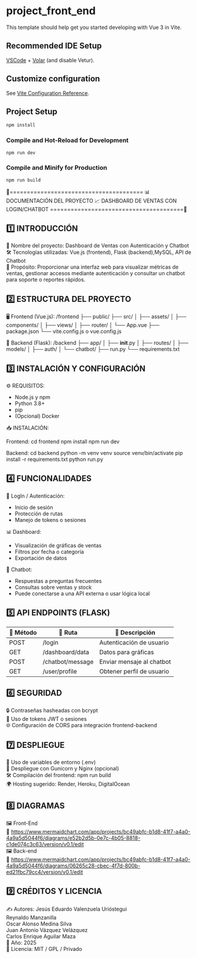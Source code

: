 # project_front_end

This template should help get you started developing with Vue 3 in Vite.

## Recommended IDE Setup

[VSCode](https://code.visualstudio.com/) + [Volar](https://marketplace.visualstudio.com/items?itemName=Vue.volar) (and disable Vetur).

## Customize configuration

See [Vite Configuration Reference](https://vite.dev/config/).

## Project Setup

```sh
npm install
```

### Compile and Hot-Reload for Development

```sh
npm run dev
```

### Compile and Minify for Production

```sh
npm run build
```

📄=======================================
📊 DOCUMENTACIÓN DEL PROYECTO
📈 DASHBOARD DE VENTAS CON LOGIN/CHATBOT
=======================================📄

1️⃣ INTRODUCCIÓN
---------------
🧩 Nombre del proyecto: Dashboard de Ventas con Autenticación y Chatbot  
🛠️ Tecnologías utilizadas: Vue.js (frontend), Flask (backend),MySQL, API de Chatbot  
🎯 Propósito: Proporcionar una interfaz web para visualizar métricas de ventas, gestionar accesos mediante autenticación y consultar un chatbot para soporte o reportes rápidos.

2️⃣ ESTRUCTURA DEL PROYECTO
---------------------------
🖥️ Frontend (Vue.js):
  /frontend
    ├── public/
    ├── src/
    │   ├── assets/
    │   ├── components/
    │   ├── views/
    │   ├── router/
    │   └── App.vue
    ├── package.json
    └── vite.config.js o vue.config.js

🧠 Backend (Flask):
  /backend
    ├── app/
    │   ├── __init__.py
    │   ├── routes/
    │   ├── models/
    │   ├── auth/
    │   └── chatbot/
    ├── run.py
    └── requirements.txt

3️⃣ INSTALACIÓN Y CONFIGURACIÓN
------------------------------
⚙️ REQUISITOS:
- Node.js y npm
- Python 3.8+
- pip
- (Opcional) Docker

📥 INSTALACIÓN:

Frontend:
  cd frontend
  npm install
  npm run dev

Backend:
  cd backend
  python -m venv venv
  source venv/bin/activate
  pip install -r requirements.txt
  python run.py

4️⃣ FUNCIONALIDADES
------------------
🔐 LogIn / Autenticación:
  * Inicio de sesión
  * Protección de rutas
  * Manejo de tokens o sesiones

📊 Dashboard:
  * Visualización de gráficas de ventas
  * Filtros por fecha o categoría
  * Exportación de datos

🤖 Chatbot:
  * Respuestas a preguntas frecuentes
  * Consultas sobre ventas y stock
  * Puede conectarse a una API externa o usar lógica local

5️⃣ API ENDPOINTS (FLASK)
------------------------
| 📡 Método | 📍 Ruta             | 📌 Descripción                |
|----------|--------------------|------------------------------|
| POST     | /login             | Autenticación de usuario     |
| GET      | /dashboard/data    | Datos para gráficas          |
| POST     | /chatbot/message   | Enviar mensaje al chatbot    |
| GET      | /user/profile      | Obtener perfil de usuario    |

6️⃣ SEGURIDAD
------------
🔒 Contraseñas hasheadas con bcrypt  
🪪 Uso de tokens JWT o sesiones  
🌐 Configuración de CORS para integración frontend-backend

7️⃣ DESPLIEGUE
-------------
🧾 Uso de variables de entorno (.env)  
🚀 Despliegue con Gunicorn y Nginx (opcional)  
🛠️ Compilación del frontend: npm run build  
🌍 Hosting sugerido: Render, Heroku, DigitalOcean

8️⃣ DIAGRAMAS 
----------------------
🖼️ Front-End  
🔗 https://www.mermaidchart.com/app/projects/bc49abfc-b1d8-41f7-a4a0-4a9a5d5044f6/diagrams/e52b2d5b-0e7c-4b05-8818-c1de074c3c63/version/v0.1/edit  
🖼️ Back-end  
🔗 https://www.mermaidchart.com/app/projects/bc49abfc-b1d8-41f7-a4a0-4a9a5d5044f6/diagrams/06265c28-cbec-4f7d-800b-ed21fbc79cc4/version/v0.1/edit

9️⃣ CRÉDITOS Y LICENCIA
----------------------
✍️ Autores: 
Jesús Eduardo Valenzuela Urióstegui  
Reynaldo Manzanilla  
Oscar Alonso Medina Silva  
Juan Antonio Vázquez Velázquez  
Carlos Enrique Aguilar Maza  
📅 Año: 2025  
📜 Licencia: MIT / GPL / Privado
